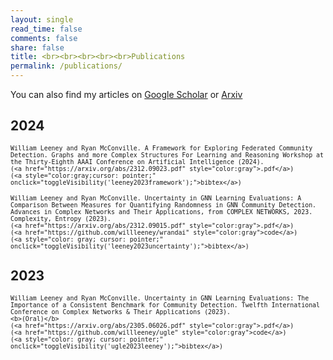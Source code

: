 ```yaml
---
layout: single
read_time: false
comments: false
share: false
title: <br><br><br><br><br>Publications
permalink: /publications/
---
```


<head>
  <meta charset="UTF-8">
  <meta name="viewport" content="width=device-width, initial-scale=1.0">
  <style>
    .hidden-text {
      display: none;
    }

    .reveal-button {
      color: gray;
      cursor: pointer;
    }
  </style>
  <script>
    function toggleVisibility(elementId) {
      var element = document.getElementById(elementId);
      if (element.style.display === "none" || element.style.display === "") {
        element.style.display = "block";
      } else {
        element.style.display = "none";
      }
    }
  </script>
</head>


You can also find my articles on <a href="https://scholar.google.com/citations?user=TggzXjMAAAAJ&hl=en" itemprop="sameAs"><i class="ai ai-fw ai-google-scholar-square" aria-hidden="true"></i>Google Scholar</a> or [Arxiv](https://arxiv.org/search/?searchtype=author&query=Leeney%2C+W)


## 2024

> <small>
    William Leeney and Ryan McConville. A Framework for Exploring Federated Community Detection. Graphs and more Complex Structures For Learning and Reasoning Workshop at the Thirty-Eighth AAAI Conference on Artificial Intelligence (2024). 
    (<a href="https://arxiv.org/abs/2312.09023.pdf" style="color:gray">.pdf</a>)
    (<a style="color:gray;cursor: pointer;" onclick="toggleVisibility('leeney2023framework');">bibtex</a>)
</small>
<div id="leeney2023framework" style="display:none;">
<small><div class="highlighter-rouge"><pre class="highlight">
<code>@article{leeney2023framework,
  title={A Framework for Exploring Federated Community Detection},
  author={Leeney, William and McConville, Ryan},
  journal={Graphs and more Complex Structures For Learning and Reasoning Workshop at the Thirty-Eighth AAAI Conference on Artificial Intelligence (2024)},
  year={2024}
}
</code></pre></div></small>
</div>

> <small>
    William Leeney and Ryan McConville. Uncertainty in GNN Learning Evaluations: A Comparison Between Measures for Quantifying Randomness in GNN Community Detection. Advances in Complex Networks and Their Applications, from COMPLEX NETWORKS, 2023. Complexity, Entropy (2023). 
    (<a href="https://arxiv.org/abs/2312.09015.pdf" style="color:gray">.pdf</a>)
    (<a href="https://github.com/willleeney/wrandai" style="color:gray">code</a>)
    (<a style="color: gray; cursor: pointer;" onclick="toggleVisibility('leeney2023uncertainty');">bibtex</a>)
</small>
<div id="leeney2023uncertainty" style="display:none;">
<small><div class="highlighter-rouge"><pre class="highlight">
<code>@article{leeney2023uncertainty,
  title={Uncertainty in GNN Learning Evaluations: A Comparison Between Measures for Quantifying Randomness in GNN Community Detection},
  author={Leeney, William and McConville, Ryan},
  journal={Advances in Complex Networks and Their Applications, from COMPLEX NETWORKS, 2023. Complexity, Entropy},
  year={2024}
}
</code></pre></div></small>
</div>

## 2023

> <small>
    William Leeney and Ryan McConville. Uncertainty in GNN Learning Evaluations: The Importance of a Consistent Benchmark for Community Detection. Twelfth International Conference on Complex Networks & Their Applications (2023).
    <b>(Oral)</b>
    (<a href="https://arxiv.org/abs/2305.06026.pdf" style="color:gray">.pdf</a>)
    (<a href="https://github.com/willleeney/ugle" style="color:gray">code</a>)
    (<a style="color: gray; cursor: pointer;" onclick="toggleVisibility('ugle2023leeney');">bibtex</a>)
<div id="ugle2023leeney" style="display:none;">
<small><div class="highlighter-rouge"><pre class="highlight">
<code>@inproceedings{ugle2023leeney,
  title={Uncertainty in GNN Learning Evaluations: The Importance of a Consistent Benchmark for Community Detection.},
  author={Leeney, William and McConville, Ryan},
  year=2023,
  booktitle={Twelfth International Conference on Complex Networks \& Their Applications},
  organization={Springer}
}
</code></pre></div></small>
</div>